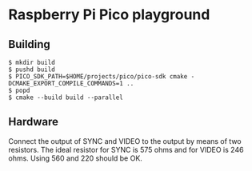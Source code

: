 # Raspberry Pi Pico playground

## Building

```console
$ mkdir build
$ pushd build
$ PICO_SDK_PATH=$HOME/projects/pico/pico-sdk cmake -DCMAKE_EXPORT_COMPILE_COMMANDS=1 ..
$ popd
$ cmake --build build --parallel
```

## Hardware

Connect the output of SYNC and VIDEO to the output by means of two resistors. The ideal resistor for
SYNC is 575 ohms and for VIDEO is 246 ohms. Using 560 and 220 should be OK.
